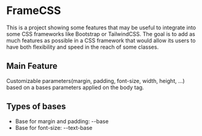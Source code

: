# FrameCSS

This is a project showing some features that may be useful to integrate into some CSS frameworks like Bootstrap or TailwindCSS. The goal is to add as much features as possible in a CSS framework that would allow its users to have both flexibility and speed in the reach of some classes.

## Main Feature
Customizable parameters(margin, padding, font-size, width, height, ...) based on a bases parameters applied on the body tag. 

## Types of bases
- Base for margin and padding: --base
- Base for font-size: --text-base

